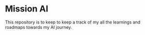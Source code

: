 
# Mission AI

This repository is to keep to keep a track of my all the learnings and roadmaps towards my 
AI journey.

